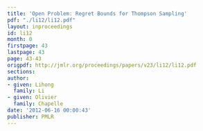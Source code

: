 ```yaml
---
title: 'Open Problem: Regret Bounds for Thompson Sampling'
pdf: "./li12/li12.pdf"
layout: inproceedings
id: li12
month: 0
firstpage: 43
lastpage: 43
page: 43-43
origpdf: http://jmlr.org/proceedings/papers/v23/li12/li12.pdf
sections: 
author:
- given: Lihong
  family: Li
- given: Olivier
  family: Chapelle
date: '2012-06-16 00:00:43'
publisher: PMLR
---
```

